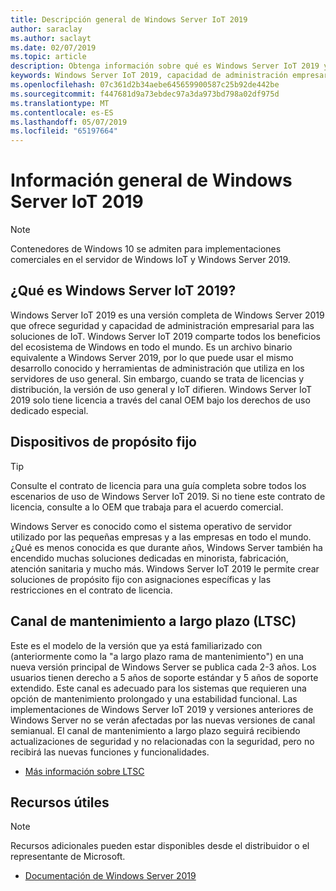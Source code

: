 ```yaml
---
title: Descripción general de Windows Server IoT 2019
author: saraclay
ms.author: saclayt
ms.date: 02/07/2019
ms.topic: article
description: Obtenga información sobre qué es Windows Server IoT 2019 y lo que puede hacer con él.
keywords: Windows Server IoT 2019, capacidad de administración empresarial, ecosistema de Windows, IoT
ms.openlocfilehash: 07c361d2b34aebe645659900587c25b92de442be
ms.sourcegitcommit: f447681d9a73ebdec97a3da973bd798a02df975d
ms.translationtype: MT
ms.contentlocale: es-ES
ms.lasthandoff: 05/07/2019
ms.locfileid: "65197664"
---
```

# <a name="an-overview-of-windows-server-iot-2019"></a>Información general de Windows Server IoT 2019

> [!NOTE]
> Contenedores de Windows 10 se admiten para implementaciones comerciales en el servidor de Windows IoT y Windows Server 2019.

## <a name="what-is-windows-server-iot-2019"></a>¿Qué es Windows Server IoT 2019?
Windows Server IoT 2019 es una versión completa de Windows Server 2019 que ofrece seguridad y capacidad de administración empresarial para las soluciones de IoT. Windows Server IoT 2019 comparte todos los beneficios del ecosistema de Windows en todo el mundo. Es un archivo binario equivalente a Windows Server 2019, por lo que puede usar el mismo desarrollo conocido y herramientas de administración que utiliza en los servidores de uso general. Sin embargo, cuando se trata de licencias y distribución, la versión de uso general y IoT difieren.  Windows Server IoT 2019 solo tiene licencia a través del canal OEM bajo los derechos de uso dedicado especial.

## <a name="fixed-purpose-devices"></a>Dispositivos de propósito fijo 

> [!TIP]
> Consulte el contrato de licencia para una guía completa sobre todos los escenarios de uso de Windows Server IoT 2019. Si no tiene este contrato de licencia, consulte a lo OEM que trabaja para el acuerdo comercial.

Windows Server es conocido como el sistema operativo de servidor utilizado por las pequeñas empresas y a las empresas en todo el mundo. ¿Qué es menos conocida es que durante años, Windows Server también ha encendido muchas soluciones dedicadas en minorista, fabricación, atención sanitaria y mucho más. Windows Server IoT 2019 le permite crear soluciones de propósito fijo con asignaciones específicas y las restricciones en el contrato de licencia.

## <a name="long-term-servicing-channel-ltsc"></a>Canal de mantenimiento a largo plazo (LTSC)

Este es el modelo de la versión que ya está familiarizado con (anteriormente como la "a largo plazo rama de mantenimiento") en una nueva versión principal de Windows Server se publica cada 2-3 años. Los usuarios tienen derecho a 5 años de soporte estándar y 5 años de soporte extendido. Este canal es adecuado para los sistemas que requieren una opción de mantenimiento prolongado y una estabilidad funcional. Las implementaciones de Windows Server IoT 2019 y versiones anteriores de Windows Server no se verán afectadas por las nuevas versiones de canal semianual. El canal de mantenimiento a largo plazo seguirá recibiendo actualizaciones de seguridad y no relacionadas con la seguridad, pero no recibirá las nuevas funciones y funcionalidades.

* [Más información sobre LTSC](https://docs.microsoft.com/en-us/windows-server/get-started-19/servicing-channels-19#long-term-servicing-channel-ltsc)

## <a name="helpful-resources"></a>Recursos útiles
> [!NOTE]
> Recursos adicionales pueden estar disponibles desde el distribuidor o el representante de Microsoft.

* [Documentación de Windows Server 2019](https://docs.microsoft.com/en-us/windows-server/index)
